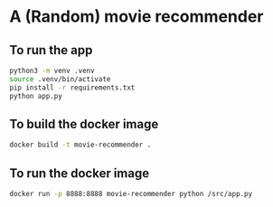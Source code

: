 # A (Random) movie recommender

## To run the app

```bash
python3 -m venv .venv
source .venv/bin/activate
pip install -r requirements.txt
python app.py
```

## To build the docker image

```bash
docker build -t movie-recommender .
```

## To run the docker image

```bash
docker run -p 8888:8888 movie-recommender python /src/app.py
```
